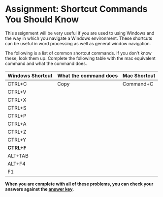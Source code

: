 # Assignment: Shortcut Commands You Should Know
This assignment will be very useful if you are used to using Windows and the way in which you navigate a Windows environment. These shortcuts can be useful in word processing as well as general window navigation.

The following is a list of common shortcut commands. If you don't know these, look them up. Complete the following table with the mac equivalent command and what the command does.

| Windows Shortcut | What the command does | Mac Shortcut
|------------------|-----------------------|-------------
| CTRL+C           | Copy                  | Command+C
| CTRL+V           | &nbsp;                | &nbsp;
| CTRL+X           | &nbsp;                | &nbsp;
| CTRL+S           | &nbsp;                | &nbsp;
| CTRL+P           | &nbsp;                | &nbsp;
| CTRL+A           | &nbsp;                | &nbsp;
| CTRL+Z           | &nbsp;                | &nbsp;
| CTRL+Y           | &nbsp;                | &nbsp;
| **CTRL+F**       | &nbsp;                | &nbsp;
| ALT+TAB          | &nbsp;                | &nbsp;
| ALT+F4           | &nbsp;                | &nbsp;
| F1               | &nbsp;                | &nbsp;


**When you are complete with all of these problems, you can check your answers against the [answer key](../assignments/shortcuts-answers.md).**
